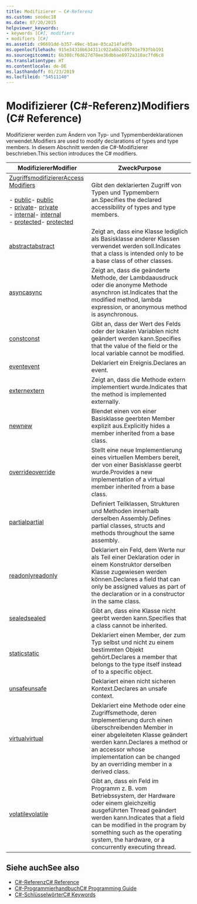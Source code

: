 ```yaml
---
title: Modifizierer – C#-Referenz
ms.custom: seodec18
ms.date: 07/20/2015
helpviewer_keywords:
- keywords [C#], modifiers
- modifiers [C#]
ms.assetid: c96691dd-b357-49ec-b5ae-03ca214fadfb
ms.openlocfilehash: 915e34310b634311c922a6b2c89701e793fbb191
ms.sourcegitcommit: 6b308cf6d627d78ee36dbbae8972a310ac7fd6c8
ms.translationtype: HT
ms.contentlocale: de-DE
ms.lasthandoff: 01/23/2019
ms.locfileid: "54511140"
---
```

# <a name="modifiers-c-reference"></a><span data-ttu-id="85c34-102">Modifizierer (C#-Referenz)</span><span class="sxs-lookup"><span data-stu-id="85c34-102">Modifiers (C# Reference)</span></span>
<span data-ttu-id="85c34-103">Modifizierer werden zum Ändern von Typ- und Typmemberdeklarationen verwendet.</span><span class="sxs-lookup"><span data-stu-id="85c34-103">Modifiers are used to modify declarations of types and type members.</span></span> <span data-ttu-id="85c34-104">In diesem Abschnitt werden die C#-Modifizierer beschrieben.</span><span class="sxs-lookup"><span data-stu-id="85c34-104">This section introduces the C# modifiers.</span></span>  
  
|<span data-ttu-id="85c34-105">Modifizierer</span><span class="sxs-lookup"><span data-stu-id="85c34-105">Modifier</span></span>|<span data-ttu-id="85c34-106">Zweck</span><span class="sxs-lookup"><span data-stu-id="85c34-106">Purpose</span></span>|  
|--------------|-------------|  
|[<span data-ttu-id="85c34-107">Zugriffsmodifizierer</span><span class="sxs-lookup"><span data-stu-id="85c34-107">Access Modifiers</span></span>](../../../csharp/language-reference/keywords/access-modifiers.md)<br /><br /> <span data-ttu-id="85c34-108">-   [public](../../../csharp/language-reference/keywords/public.md)</span><span class="sxs-lookup"><span data-stu-id="85c34-108">-   [public](../../../csharp/language-reference/keywords/public.md)</span></span><br /><span data-ttu-id="85c34-109">-   [private](../../../csharp/language-reference/keywords/private.md)</span><span class="sxs-lookup"><span data-stu-id="85c34-109">-   [private](../../../csharp/language-reference/keywords/private.md)</span></span><br /><span data-ttu-id="85c34-110">-   [internal](../../../csharp/language-reference/keywords/internal.md)</span><span class="sxs-lookup"><span data-stu-id="85c34-110">-   [internal](../../../csharp/language-reference/keywords/internal.md)</span></span><br /><span data-ttu-id="85c34-111">-   [protected](../../../csharp/language-reference/keywords/protected.md)</span><span class="sxs-lookup"><span data-stu-id="85c34-111">-   [protected](../../../csharp/language-reference/keywords/protected.md)</span></span>|<span data-ttu-id="85c34-112">Gibt den deklarierten Zugriff von Typen und Typmembern an.</span><span class="sxs-lookup"><span data-stu-id="85c34-112">Specifies the declared accessibility of types and type members.</span></span>|  
|[<span data-ttu-id="85c34-113">abstract</span><span class="sxs-lookup"><span data-stu-id="85c34-113">abstract</span></span>](../../../csharp/language-reference/keywords/abstract.md)|<span data-ttu-id="85c34-114">Zeigt an, dass eine Klasse lediglich als Basisklasse anderer Klassen verwendet werden soll.</span><span class="sxs-lookup"><span data-stu-id="85c34-114">Indicates that a class is intended only to be a base class of other classes.</span></span>|  
|[<span data-ttu-id="85c34-115">async</span><span class="sxs-lookup"><span data-stu-id="85c34-115">async</span></span>](../../../csharp/language-reference/keywords/async.md)|<span data-ttu-id="85c34-116">Zeigt an, dass die geänderte Methode, der Lambdaausdruck oder die anonyme Methode asynchron ist.</span><span class="sxs-lookup"><span data-stu-id="85c34-116">Indicates that the modified method, lambda expression, or anonymous method is asynchronous.</span></span>|  
|[<span data-ttu-id="85c34-117">const</span><span class="sxs-lookup"><span data-stu-id="85c34-117">const</span></span>](../../../csharp/language-reference/keywords/const.md)|<span data-ttu-id="85c34-118">Gibt an, dass der Wert des Felds oder der lokalen Variablen nicht geändert werden kann.</span><span class="sxs-lookup"><span data-stu-id="85c34-118">Specifies that the value of the field or the local variable cannot be modified.</span></span>|  
|[<span data-ttu-id="85c34-119">event</span><span class="sxs-lookup"><span data-stu-id="85c34-119">event</span></span>](../../../csharp/language-reference/keywords/event.md)|<span data-ttu-id="85c34-120">Deklariert ein Ereignis.</span><span class="sxs-lookup"><span data-stu-id="85c34-120">Declares an event.</span></span>|  
|[<span data-ttu-id="85c34-121">extern</span><span class="sxs-lookup"><span data-stu-id="85c34-121">extern</span></span>](../../../csharp/language-reference/keywords/extern.md)|<span data-ttu-id="85c34-122">Zeigt an, dass die Methode extern implementiert wurde.</span><span class="sxs-lookup"><span data-stu-id="85c34-122">Indicates that the method is implemented externally.</span></span>|  
|[<span data-ttu-id="85c34-123">new</span><span class="sxs-lookup"><span data-stu-id="85c34-123">new</span></span>](../../../csharp/language-reference/keywords/new.md)|<span data-ttu-id="85c34-124">Blendet einen von einer Basisklasse geerbten Member explizit aus.</span><span class="sxs-lookup"><span data-stu-id="85c34-124">Explicitly hides a member inherited from a base class.</span></span>|  
|[<span data-ttu-id="85c34-125">override</span><span class="sxs-lookup"><span data-stu-id="85c34-125">override</span></span>](../../../csharp/language-reference/keywords/override.md)|<span data-ttu-id="85c34-126">Stellt eine neue Implementierung eines virtuellen Members bereit, der von einer Basisklasse geerbt wurde.</span><span class="sxs-lookup"><span data-stu-id="85c34-126">Provides a new implementation of a virtual member inherited from a base class.</span></span>|  
|[<span data-ttu-id="85c34-127">partial</span><span class="sxs-lookup"><span data-stu-id="85c34-127">partial</span></span>](../../../csharp/language-reference/keywords/partial-type.md)|<span data-ttu-id="85c34-128">Definiert Teilklassen, Strukturen und Methoden innerhalb derselben Assembly.</span><span class="sxs-lookup"><span data-stu-id="85c34-128">Defines partial classes, structs and methods throughout the same assembly.</span></span>|  
|[<span data-ttu-id="85c34-129">readonly</span><span class="sxs-lookup"><span data-stu-id="85c34-129">readonly</span></span>](../../../csharp/language-reference/keywords/readonly.md)|<span data-ttu-id="85c34-130">Deklariert ein Feld, dem Werte nur als Teil einer Deklaration oder in einem Konstruktor derselben Klasse zugewiesen werden können.</span><span class="sxs-lookup"><span data-stu-id="85c34-130">Declares a field that can only be assigned values as part of the declaration or in a constructor in the same class.</span></span>|  
|[<span data-ttu-id="85c34-131">sealed</span><span class="sxs-lookup"><span data-stu-id="85c34-131">sealed</span></span>](../../../csharp/language-reference/keywords/sealed.md)|<span data-ttu-id="85c34-132">Gibt an, dass eine Klasse nicht geerbt werden kann.</span><span class="sxs-lookup"><span data-stu-id="85c34-132">Specifies that a class cannot be inherited.</span></span>|  
|[<span data-ttu-id="85c34-133">static</span><span class="sxs-lookup"><span data-stu-id="85c34-133">static</span></span>](../../../csharp/language-reference/keywords/static.md)|<span data-ttu-id="85c34-134">Deklariert einen Member, der zum Typ selbst und nicht zu einem bestimmten Objekt gehört.</span><span class="sxs-lookup"><span data-stu-id="85c34-134">Declares a member that belongs to the type itself instead of to a specific object.</span></span>|  
|[<span data-ttu-id="85c34-135">unsafe</span><span class="sxs-lookup"><span data-stu-id="85c34-135">unsafe</span></span>](../../../csharp/language-reference/keywords/unsafe.md)|<span data-ttu-id="85c34-136">Deklariert einen nicht sicheren Kontext.</span><span class="sxs-lookup"><span data-stu-id="85c34-136">Declares an unsafe context.</span></span>|  
|[<span data-ttu-id="85c34-137">virtual</span><span class="sxs-lookup"><span data-stu-id="85c34-137">virtual</span></span>](../../../csharp/language-reference/keywords/virtual.md)|<span data-ttu-id="85c34-138">Deklariert eine Methode oder eine Zugriffsmethode, deren Implementierung durch einen überschreibenden Member in einer abgeleiteten Klasse geändert werden kann.</span><span class="sxs-lookup"><span data-stu-id="85c34-138">Declares a method or an accessor whose implementation can be changed by an overriding member in a derived class.</span></span>|  
|[<span data-ttu-id="85c34-139">volatile</span><span class="sxs-lookup"><span data-stu-id="85c34-139">volatile</span></span>](../../../csharp/language-reference/keywords/volatile.md)|<span data-ttu-id="85c34-140">Gibt an, dass ein Feld im Programm z. B. vom Betriebssystem, der Hardware oder einem gleichzeitig ausgeführten Thread geändert werden kann.</span><span class="sxs-lookup"><span data-stu-id="85c34-140">Indicates that a field can be modified in the program by something such as the operating system, the hardware, or a concurrently executing thread.</span></span>|  
  
## <a name="see-also"></a><span data-ttu-id="85c34-141">Siehe auch</span><span class="sxs-lookup"><span data-stu-id="85c34-141">See also</span></span>

- [<span data-ttu-id="85c34-142">C#-Referenz</span><span class="sxs-lookup"><span data-stu-id="85c34-142">C# Reference</span></span>](../../../csharp/language-reference/index.md)
- [<span data-ttu-id="85c34-143">C#-Programmierhandbuch</span><span class="sxs-lookup"><span data-stu-id="85c34-143">C# Programming Guide</span></span>](../../../csharp/programming-guide/index.md)
- [<span data-ttu-id="85c34-144">C#-Schlüsselwörter</span><span class="sxs-lookup"><span data-stu-id="85c34-144">C# Keywords</span></span>](../../../csharp/language-reference/keywords/index.md)
